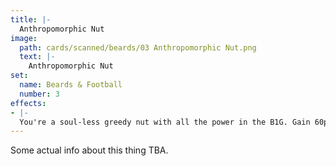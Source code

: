 ```yaml
---
title: |-
  Anthropomorphic Nut
image: 
  path: cards/scanned/beards/03 Anthropomorphic Nut.png
  text: |-
    Anthropomorphic Nut
set:
  name: Beards & Football
  number: 3
effects: 
- |-
  You're a soul-less greedy nut with all the power in the B1G. Gain 60pts, but only if you already have the most points & cards.
---
```

Some actual info about this thing TBA.
